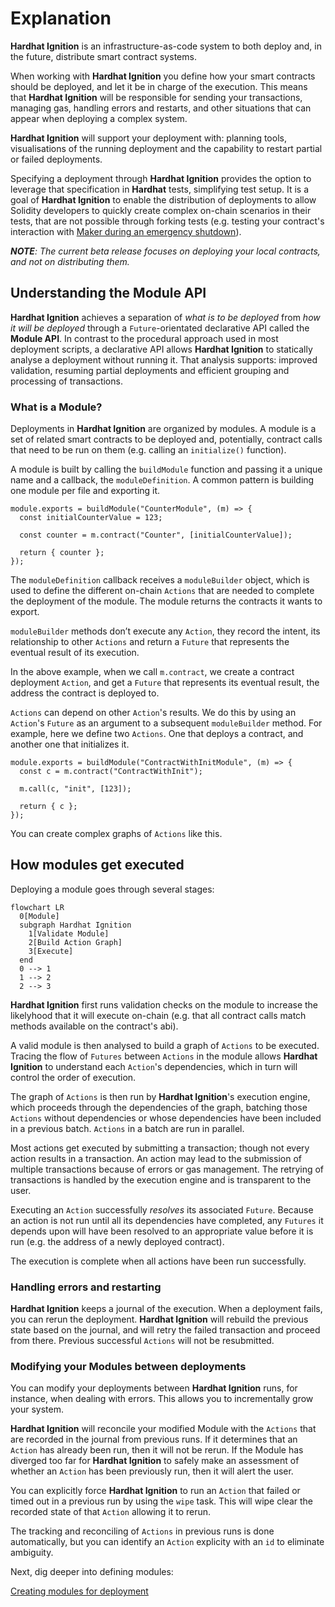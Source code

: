 # Explanation

**Hardhat Ignition** is an infrastructure-as-code system to both deploy and, in the future, distribute smart contract systems.

When working with **Hardhat Ignition** you define how your smart contracts should be deployed, and let it be in charge of the execution. This means that **Hardhat Ignition** will be responsible for sending your transactions, managing gas, handling errors and restarts, and other situations that can appear when deploying a complex system.

**Hardhat Ignition** will support your deployment with: planning tools, visualisations of the running deployment and the capability to restart partial or failed deployments.

Specifying a deployment through **Hardhat Ignition** provides the option to leverage that specification in **Hardhat** tests, simplifying test setup. It is a goal of **Hardhat Ignition** to enable the distribution of deployments to allow Solidity developers to quickly create complex on-chain scenarios in their tests, that are not possible through forking tests (e.g. testing your contract's interaction with [Maker during an emergency shutdown](https://docs.makerdao.com/smart-contract-modules/shutdown)).

_**NOTE**: The current beta release focuses on deploying your local contracts, and not on distributing them._

## Understanding the Module API

**Hardhat Ignition** achieves a separation of _what is to be deployed_ from _how it will be deployed_ through a `Future`-orientated declarative API called the **Module API**. In contrast to the procedural approach used in most deployment scripts, a declarative API allows **Hardhat Ignition** to statically analyse a deployment without running it. That analysis supports: improved validation, resuming partial deployments and efficient grouping and processing of transactions.

### What is a Module?

Deployments in **Hardhat Ignition** are organized by modules. A module is a set of related smart contracts to be deployed and, potentially, contract calls that need to be run on them (e.g. calling an `initialize()` function).

A module is built by calling the `buildModule` function and passing it a unique name and a callback, the `moduleDefinition`. A common pattern is building one module per file and exporting it.

```tsx
module.exports = buildModule("CounterModule", (m) => {
  const initialCounterValue = 123;

  const counter = m.contract("Counter", [initialCounterValue]);

  return { counter };
});
```

The `moduleDefinition` callback receives a `moduleBuilder` object, which is used to define the different on-chain `Actions` that are needed to complete the deployment of the module. The module returns the contracts it wants to export.

`moduleBuilder` methods don’t execute any `Action`, they record the intent, its relationship to other `Actions` and return a `Future` that represents the eventual result of its execution.

In the above example, when we call `m.contract`, we create a contract deployment `Action`, and get a `Future` that represents its eventual result, the address the contract is deployed to.

`Actions` can depend on other `Action`'s results. We do this by using an `Action`'s `Future` as an argument to a subsequent `moduleBuilder` method. For example, here we define two `Actions`. One that deploys a contract, and another one that initializes it.

```tsx
module.exports = buildModule("ContractWithInitModule", (m) => {
  const c = m.contract("ContractWithInit");

  m.call(c, "init", [123]);

  return { c };
});
```

You can create complex graphs of `Actions` like this.

## How modules get executed

Deploying a module goes through several stages:

```mermaid
flowchart LR
  0[Module]
  subgraph Hardhat Ignition
    1[Validate Module]
    2[Build Action Graph]
    3[Execute]
  end
  0 --> 1
  1 --> 2
  2 --> 3
```

**Hardhat Ignition** first runs validation checks on the module to increase the likelyhood that it will execute on-chain (e.g. that all contract calls match methods available on the contract's abi).

A valid module is then analysed to build a graph of `Actions` to be executed. Tracing the flow of `Futures` between `Actions` in the module allows **Hardhat Ignition** to understand each `Action`'s dependencies, which in turn will control the order of execution.

The graph of `Actions` is then run by **Hardhat Ignition**'s execution engine, which proceeds through the dependencies of the graph, batching those `Actions` without dependencies or whose dependencies have been included in a previous batch. `Actions` in a batch are run in parallel.

Most actions get executed by submitting a transaction; though not every action results in a transaction. An action may lead to the submission of multiple transactions because of errors or gas management. The retrying of transactions is handled by the execution engine and is transparent to the user.

Executing an `Action` successfully _resolves_ its associated `Future`. Because an action is not run until all its dependencies have completed, any `Futures` it depends upon will have been resolved to an appropriate value before it is run (e.g. the address of a newly deployed contract).

The execution is complete when all actions have been run successfully.

### Handling errors and restarting

**Hardhat Ignition** keeps a journal of the execution. When a deployment fails, you can rerun the deployment. **Hardhat Ignition** will rebuild the previous state based on the journal, and will retry the failed transaction and proceed from there. Previous successful `Actions` will not be resubmitted.

### Modifying your Modules between deployments

You can modify your deployments between **Hardhat Ignition** runs, for instance, when dealing with errors. This allows you to incrementally grow your system.

**Hardhat Ignition** will reconcile your modified Module with the `Actions` that are recorded in the journal from previous runs. If it determines that an `Action` has already been run, then it will not be rerun. If the Module has diverged too far for **Hardhat Ignition** to safely make an assessment of whether an `Action` has been previously run, then it will alert the user.

You can explicitly force **Hardhat Ignition** to run an `Action` that failed or timed out in a previous run by using the `wipe` task. This will wipe clear the recorded state of that `Action` allowing it to rerun.

The tracking and reconciling of `Actions` in previous runs is done automatically, but you can identify an `Action` explicity with an `id` to eliminate ambiguity.

Next, dig deeper into defining modules:

[Creating modules for deployment](./creating-modules.md)
